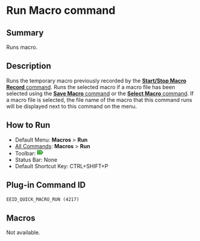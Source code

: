 # Run Macro command

## Summary

Runs macro.

## Description

Runs the temporary macro previously recorded by the
[**Start/Stop Macro Record** command](quick_macro_record).
Runs the selected macro if a macro file has been selected using the
[**Save Macro** command](macro_save) or the
[**Select Macro** command](macro_select). If a macro file
is selected, the file name of the macro that this command runs will be displayed
next to
this command on the menu.

## How to Run

- Default Menu: **Macros** \> **Run**
- [All Commands](../tools/all_commands): **Macros**
\> **Run**
- Toolbar: ![](../../images/quickmacrorun.png)
- Status Bar: None
- Default Shortcut Key: CTRL+SHIFT+P

## Plug-in Command ID

```
EEID_QUICK_MACRO_RUN (4217)
```

## Macros

Not available.

